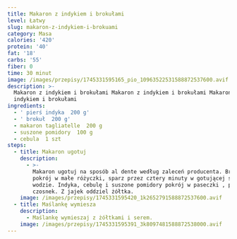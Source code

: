 ```yaml
---
title: Makaron z indykiem i brokułami
level: Łatwy
slug: makaron-z-indykiem-i-brokuami
category: Masa
calories: '420'
protein: '40'
fat: '18'
carbs: '55'
fiber: 0
time: 30 minut
image: /images/przepisy/1745331595165_pio_10963522531588872537600.avif
description: >-
  Makaron z indykiem i brokułami Makaron z indykiem i brokułami Makaron z
  indykiem i brokułami
ingredients:
  - ' pierś indyka  200 g'
  - ' brokuł  200 g'
  - makaron tagliatelle  200 g
  - suszone pomidory  100 g
  - cebula  1 szt
steps:
  - title: Makaron ugotuj
    description:
      - >-
        Makaron ugotuj na sposób al dente według zaleceń producenta. Brokuły
        pokrój w małe różyczki, sparz przez cztery minuty w gotującej się
        wodzie. Indyka, cebulę i suszone pomidory pokrój w paseczki , posiekaj
        czosnek. Z jajek oddziel żółtka.
    image: /images/przepisy/1745331595420_1k2652791588872537600.avif
  - title: Maślankę wymiesza
    description:
      - Maślankę wymieszaj z żółtkami i serem.
    image: /images/przepisy/1745331595391_3k8097481588872538000.avif
---
```


